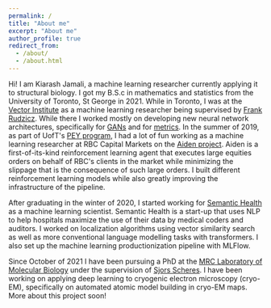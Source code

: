 ```yaml
---
permalink: /
title: "About me"
excerpt: "About me"
author_profile: true
redirect_from: 
  - /about/
  - /about.html
---
```


Hi! I am Kiarash Jamali, a machine learning researcher currently applying it to structural biology.
I got my B.S.c in mathematics and statistics from the University of Toronto, St George in 2021. 
While in Toronto, I was at the [Vector Institute](https://vectorinstitute.ai/) as a machine learning researcher being supervised by [Frank Rudzicz](http://www.cs.toronto.edu/~frank/). 
While there I worked mostly on developing new neural network architectures, specifically for [GANs](https://arxiv.org/abs/1811.08081) and for [metrics](https://openreview.net/forum?id=HJeiDpVFPr). 
In the summer of 2019, as part of UofT's [PEY program](https://engineeringcareers.utoronto.ca/work-experience-programs/professional-experience-year-co-op-program-pey-co-op/), I had a lot of fun working as a machine learning researcher at RBC Capital Markets on the [Aiden project](https://www.rbccm.com/en/expertise/electronic-trading/aiden/from-the-whiteboard.page). Aiden is a first-of-its-kind reinforcement learning agent that executes large equities orders on behalf of RBC's clients in the market while minimizing the slippage that is the consequence of such large orders. I built different reinforcement learning models while also greatly improving the infrastructure of the pipeline. 

After graduating in the winter of 2020, I started working for [Semantic Health](https://www.semantichealth.ai/) as a machine learning scientist. Semantic Health is a start-up that uses NLP to help hospitals maximize the use of their data by medical coders and auditors. I worked on localization algorithms using vector similarity search as well as more conventional language modelling tasks with transformers. I also set up the machine learning productionization pipeline with MLFlow. 

Since October of 2021 I have been pursuing a PhD at the [MRC Laboratory of Molecular Biology](https://www2.mrc-lmb.cam.ac.uk/) under the supervision of [Sjors Scheres](https://www2.mrc-lmb.cam.ac.uk/group-leaders/n-to-s/sjors-scheres/). I have been working on applying deep learning to cryogenic electron microscopy (cryo-EM), specifically on automated atomic model building in cryo-EM maps. More about this project soon!
